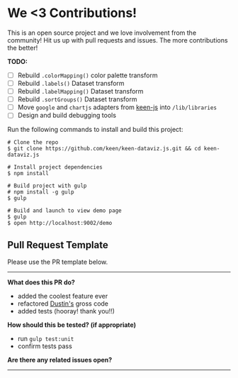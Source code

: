 # We <3 Contributions!

This is an open source project and we love involvement from the community! Hit us up with pull requests and issues. The more contributions the better!

**TODO:**

* [ ] Rebuild `.colorMapping()` color palette transform
* [ ] Rebuild `.labels()` Dataset transform
* [ ] Rebuild `.labelMapping()` Dataset transform
* [ ] Rebuild `.sortGroups()` Dataset transform
* [ ] Move `google` and `chartjs` adapters from [keen-js](https://github.com/keen/keen-js) into `/lib/libraries`
* [ ] Design and build debugging tools

Run the following commands to install and build this project:

```ssh
# Clone the repo
$ git clone https://github.com/keen/keen-dataviz.js.git && cd keen-dataviz.js

# Install project dependencies
$ npm install

# Build project with gulp
# npm install -g gulp
$ gulp

# Build and launch to view demo page
$ gulp
$ open http://localhost:9002/demo
```

## Pull Request Template

Please use the PR template below.

*****

**What does this PR do?**

* added the coolest feature ever
* refactored [Dustin's](https://github.com/dustinlarimer) gross code
* added tests (hooray! thank you!!)

**How should this be tested? (if appropriate)**

* run `gulp test:unit`
* confirm tests pass

**Are there any related issues open?**

*****
